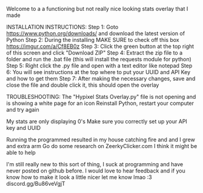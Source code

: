 Welcome to a a functioning but not really nice looking stats overlay that I made

INSTALLATION INSTRUCTIONS:
Step 1: Goto https://www.python.org/downloads/ and download the latest version of Python
Step 2: During the installing MAKE SURE to check off this box https://imgur.com/a/Cf8EB0z
Step 3: Click the green button at the top right of this screen and click "Download ZIP"
Step 4: Extract the zip file to a folder and run the .bat file (this will install the requests module for python)
Step 5: Right click the .py file and open with a text editor like notepad
Step 6: You will see instructions at the top where to put your UUID and API Key and how to get them
Step 7: After making the necessary changes, save and close the file and double click it, this should open the overlay

TROUBLESHOOTING:
The "Hypixel Stats Overlay.py" file is not opening and is showing a white page for an icon
	Reinstall Python, restart your computer and try again

My stats are only displaying 0's
	Make sure you correctly set up your API key and UUID
	
Running the programmed resulted in my house catching fire and and I grew and extra arm
	Go do some research on ZeerkyClicker.com I think it might be able to help

I'm still really new to this sort of thing, I suck at programming and have never posted on github before. I would love to hear feedback and if you know how to make it look a little nicer let me know lmao :3
discord.gg/Bu86veVgjT
